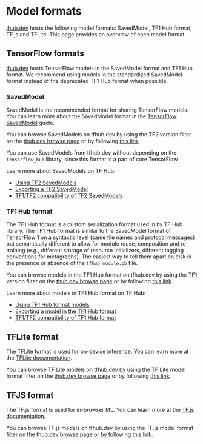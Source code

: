 <!--* freshness: { owner: 'maringeo' reviewed: '2020-09-09' } *-->

# Model formats

[thub.dev](https://tfhub.dev) hosts the following model formats: SavedModel, TF1
Hub format, TF.js and TFLite. This page provides an overview of each model
format.

## TensorFlow formats

[thub.dev](https://tfhub.dev) hosts TensorFlow models in the SavedModel format
and TF1 Hub format. We recommend using models in the standardized SavedModel
format instead of the deprecated TF1 Hub format when possible.

### SavedModel

SavedModel is the recommended format for sharing TensorFlow models. You can
learn more about the SavedModel format in the
[TensorFlow SavedModel](https://www.tensorflow.org/guide/saved_model) guide.

You can browse SavedModels on tfhub.dev by using the TF2 version filter on the
[thub.dev browse page](https://tfhub.dev/s?subtype=module,placeholder) or by
following
[this link](https://tfhub.dev/s?subtype=module,placeholder&tf-version=tf2).

You can use SavedModels from tfhub.dev without depending on the `tensorflow_hub`
library, since this format is a part of core TensorFlow.

Learn more about SavedModels on TF Hub:

*   [Using TF2 SavedModels](tf2_saved_model.md)
*   [Exporting a TF2 SavedModel](exporting_tf2_saved_model.md)
*   [TF1/TF2 compatibility of TF2 SavedModels](model_compatibility.md)

### TF1 Hub format

The TF1 Hub format is a custom serialization format used in by TF Hub library.
The TF1 Hub format is similar to the SavedModel format of TensorFlow 1 on a
syntactic level (same file names and protocol messages) but semantically
different to allow for module reuse, composition and re-training (e.g.,
different storage of resource initializers, different tagging conventions for
metagraphs). The easiest way to tell them apart on disk is the presence or
absence of the `tfhub_module.pb` file.

You can browse models in the TF1 Hub format on tfhub.dev by using the TF1
version filter on the
[thub.dev browse page](https://tfhub.dev/s?subtype=module,placeholder) or by
following
[this link](https://tfhub.dev/s?subtype=module,placeholder&tf-version=tf1).

Learn more about models in TF1 Hub format on TF Hub:

*   [Using TF1 Hub format models](tf1_hub_module.md)
*   [Exporting a model in the TF1 Hub format](exporting_hub_format.md)
*   [TF1/TF2 compatibility of TF1 Hub format](model_compatibility.md)

## TFLite format

The TFLite format is used for on-device inference. You can learn more at the
[TFLite documentation](https://www.tensorflow.org/lite).

You can browse TF Lite models on tfhub.dev by using the TF Lite model format
filter on the
[thub.dev browse page](https://tfhub.dev/s?subtype=module,placeholder) or by
following [this link](https://tfhub.dev/lite).

## TFJS format

The TF.js format is used for in-browser ML. You can learn more at the
[TF.js documentation](https://www.tensorflow.org/js).

You can browse TF.js models on tfhub.dev by using the TF.js model format filter
on the [thub.dev browse page](https://tfhub.dev/s?subtype=module,placeholder) or
by following [this link](https://tfhub.dev/js).
